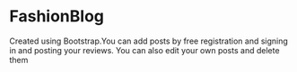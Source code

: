 # FashionBlog

Created using Bootstrap.You can add posts by free registration and signing in and posting your reviews. You can also edit your own posts and delete them
